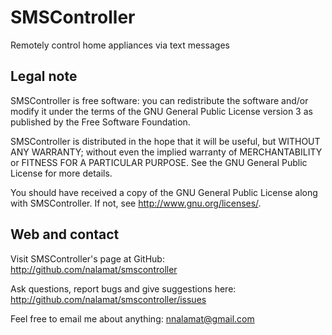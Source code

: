 # SMSController

Remotely control home appliances via text messages


## Legal note

SMSController is free software: you can redistribute the software and/or modify
it under the terms of the GNU General Public License version 3 as published by
the Free Software Foundation.

SMSController is distributed in the hope that it will be useful, but WITHOUT
ANY WARRANTY; without even the implied warranty of MERCHANTABILITY or FITNESS
FOR A PARTICULAR PURPOSE. See the GNU General Public License for more details.

You should have received a copy of the GNU General Public License along with
SMSController. If not, see <http://www.gnu.org/licenses/>.


## Web and contact

Visit SMSController's page at GitHub:
    http://github.com/nalamat/smscontroller

Ask questions, report bugs and give suggestions here:
    http://github.com/nalamat/smscontroller/issues

Feel free to email me about anything:
    nnalamat@gmail.com